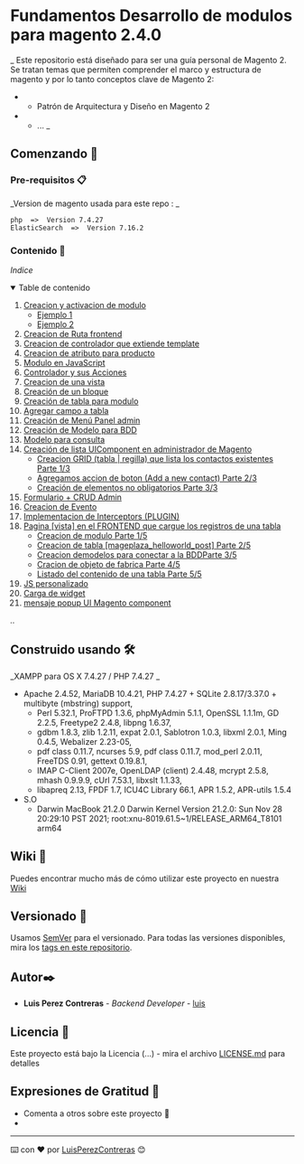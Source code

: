 
# Fundamentos Desarrollo de modulos para magento 2.4.0

_ Este repositorio está diseñado para ser una guía personal de Magento 2. 
  Se tratan temas que permiten comprender el marco y estructura de magento y por lo tanto conceptos clave de Magento 2:

 * - Patrón de Arquitectura y Diseño en Magento 2
 * - ...
_
 

## Comenzando 🚀



### Pre-requisitos 📋

_Version de magento usada para este repo : _

```
php  =>  Version 7.4.27
ElasticSearch  =>  Version 7.16.2
```

### Contenido  📄

_Indice_

<details open>
  <summary id="contenido">Table de contenido</summary>
  <ol>
    <li>
      <a href="#about-the-project">Creacion y activacion de modulo</a>
      <ul>
       <li><a href="https://github.com/PerezContrerasLuis/magento240App/commit/38ff335bb31ba65677bd2bbd28fb65f704fa6612"> Ejemplo 1</a></li>
       <li><a href="https://github.com/PerezContrerasLuis/magento240App/commit/7c3a945a9b3590ee981a90d892adace1081a900c"> Ejemplo 2</a></li>
      </ul>
    </li>
    <li>
      <a href="https://github.com/PerezContrerasLuis/magento240App/commit/106a3619c2b301ed1528babfb099fd6aa9b59f34">Creacion de Ruta frontend</a>
    </li>
    <li>
      <a href="https://github.com/PerezContrerasLuis/magento240App/commit/da8493209e96b89db962971c9d39598762de4000">Creacion de controlador que extiende template</a>
    </li>
    <li>
      <a href="https://github.com/PerezContrerasLuis/magento240App/commit/a4d78d0f6d96922c2b5112a70b2d5f3872d1d4f1">Creacion de atributo para producto</a>
    </li>
    <li>
      <a href="https://github.com/PerezContrerasLuis/magento240App/commit/3569e158e39d1f41cd338f15adbae738d444d5be">Modulo en JavaScript</a>
    </li>
    <li>
      <a href="https://github.com/PerezContrerasLuis/magento240App/commit/f693d0c838a6d86dfc06aa7f9f74e30c4a3525ad">Controlador y sus Acciones</a>
    </li>
    <li>
      <a href="https://github.com/PerezContrerasLuis/magento240App/commit/45789fd18703c5aa685e462b826d3bb23c510bb9">Creacion de una vista</a>
    </li>
    <li>
      <a href="https://github.com/PerezContrerasLuis/magento240App/commit/c22174079194e8bd7bbf6d151591cadd7749d322">Creación de un bloque </a>
    </li>
    <li>
      <a href="https://github.com/PerezContrerasLuis/magento240App/commit/08703f00a7f69431fa44f7ab1e4c858c9e89dd34">Creación de tabla para modulo</a>
    </li>
    <li>
      <a href="https://github.com/PerezContrerasLuis/magento240App/commit/67e5801837326e56644c10ad75859bbaeba38568">Agregar campo a tabla</a>
    </li>
    <li>
      <a href="https://github.com/PerezContrerasLuis/magento240App/commit/b9456772264a442199410c44161efe1cd89c1eed">Creación de Menú Panel admin</a>
    </li>
    <li>
      <a href="https://github.com/PerezContrerasLuis/magento240App/commit/3bb22b19cd41a9dceff354c28a6f6732d8aed68e">Creación de Modelo para BDD</a>
    </li>
    <li>
      <a href="https://github.com/PerezContrerasLuis/magento240App/commit/82ac3a7773789e8d465d63c8ce5bc9cbf2fe23f9">Modelo para consulta</a>
    </li>
    <li>
      <a href="#about-the-project">Creación de lista UIComponent en administrador de Magento </a>
      <ul>
      <li><a href="https://github.com/PerezContrerasLuis/magento240App/commit/f00f26caa1b7af633a3a9a0c434ca399a5b29df2">Creacion GRID (tabla | regilla) que lista los contactos existentes Parte 1/3</a></li>
      <li><a href="https://github.com/PerezContrerasLuis/magento240App/commit/076501b017272fc7ddb83f825d73de63ad79a75b">Agregamos accion de boton (Add a new contact) Parte 2/3</a></li>
      <li><a href="https://github.com/PerezContrerasLuis/magento240App/commit/8a4b633da6fff1cef094059fc77a29cbe57aacc5">Creación de elementos no obligatorios Parte 3/3</a></li>
      </ul>
    </li>
    <li>
      <a href="https://github.com/PerezContrerasLuis/magento240App/commit/2d443beb73942cb39e2d111fffd9176a93137bbd">Formulario + CRUD Admin</a>
    </li>
    <li>
      <a href="https://github.com/PerezContrerasLuis/magento240App/commit/d0ead5339728cb2020ab70a70b570e07f5f5da16">Creacion de Evento</a>
    </li>
    <li>
      <a href="https://github.com/PerezContrerasLuis/magento240App/commit/01ff7b6a1e8e4975f3c891b81666147a1647b5ce">Implementacion de Interceptors (PLUGIN)</a>
    </li>
    <li>
      <a href="#about-the-project">Pagina [vista] en el FRONTEND que cargue los registros de una tabla</a>
      <ul>
        <li><a href="https://github.com/PerezContrerasLuis/magento240App/commit/16f8c38b770c34f4c47fa81adb58aa6fa764c6e9"> Creacion de modulo Parte 1/5</a></li>
        <li><a href="https://github.com/PerezContrerasLuis/magento240App/commit/6fdc2dbb6535c12b7281a15cef59751bf2fb39a1"> Creacion de tabla [mageplaza_helloworld_post] Parte 2/5</a></li>
        <li><a href="https://github.com/PerezContrerasLuis/magento240App/commit/f7663d90ac0fe8a2517b13b552122f2906b29b0b"> Creacion demodelos para conectar a la BDDParte 3/5</a></li>
        <li><a href="https://github.com/PerezContrerasLuis/magento240App/commit/7581e7b79251a33da1a99e67d0233ac4b617a1fa"> Cracion de objeto de fabrica Parte 4/5</a></li>
        <li><a href="https://github.com/PerezContrerasLuis/magento240App/commit/b019792e6f9b5597c288dd9eed69ef04807c3c1d"> Listado del contenido de una tabla Parte 5/5</a></li>
      </ul>
    </li>
    <li>
      <a href="https://github.com/PerezContrerasLuis/magento240App/commit/15c9d5953d11d14329781e2af3f52484d8091d21">JS personalizado</a>
    </li>
    <li>
      <a href="https://github.com/PerezContrerasLuis/magento240App/commit/839020c715eb77f35c1384f8616f56ec694815fa">Carga de widget</a>
    </li>
    <li>
      <a href="https://github.com/PerezContrerasLuis/magento240App/commit/9a625037177fb165a0fb69ca438f6e8b03bb5ad6">mensaje popup UI Magento component</a>
    </li>
  </ol>
</details>


_.._
## Construido usando 🛠️

_XAMPP para OS X 7.4.27 / PHP 7.4.27 _

* Apache 2.4.52, MariaDB 10.4.21, PHP 7.4.27 + SQLite 2.8.17/3.37.0 + multibyte (mbstring) support, 
    * Perl 5.32.1, ProFTPD 1.3.6, phpMyAdmin 5.1.1, OpenSSL 1.1.1m, GD 2.2.5, Freetype2 2.4.8, libpng 1.6.37, 
    * gdbm 1.8.3, zlib 1.2.11, expat 2.0.1, Sablotron 1.0.3, libxml 2.0.1, Ming 0.4.5, Webalizer 2.23-05, 
    * pdf class 0.11.7, ncurses 5.9, pdf class 0.11.7, mod_perl 2.0.11, FreeTDS 0.91, gettext 0.19.8.1, 
    * IMAP C-Client 2007e, OpenLDAP (client) 2.4.48, mcrypt 2.5.8, mhash 0.9.9.9, cUrl 7.53.1, libxslt 1.1.33, 
    * libapreq 2.13, FPDF 1.7, ICU4C Library 66.1, APR 1.5.2, APR-utils 1.5.4 
* S.O 
    * Darwin MacBook 21.2.0 Darwin Kernel Version 21.2.0: Sun Nov 28 20:29:10 PST 2021; root:xnu-8019.61.5~1/RELEASE_ARM64_T8101 arm64


## Wiki 📖

Puedes encontrar mucho más de cómo utilizar este proyecto en nuestra [Wiki](https://github.com/tu/proyecto/wiki)

## Versionado 📌

Usamos [SemVer](http://semver.org/) para el versionado. Para todas las versiones disponibles, mira los [tags en este repositorio](https://github.com/tu/proyecto/tags).

## Autor✒️


* **Luis Perez Contreras** - *Backend Developer* - [luis](https://www.linkedin.com/in/luis-perez-contreras-56a67964/)


## Licencia 📄

Este proyecto está bajo la Licencia (...) - mira el archivo [LICENSE.md](LICENSE.md) para detalles

## Expresiones de Gratitud 🎁

* Comenta a otros sobre este proyecto 📢
* 



---
⌨️ con ❤️ por [LuisPerezContreras](https://github.com/PerezContrerasLuis) 😊
